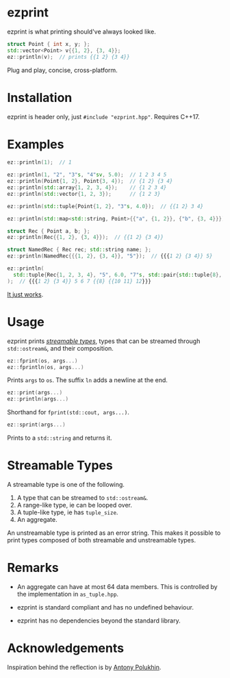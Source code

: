 # ezprint

ezprint is what printing should've always looked like.

````c++
struct Point { int x, y; };
std::vector<Point> v{{1, 2}, {3, 4}};
ez::println(v);  // prints {{1 2} {3 4}}
````

Plug and play, concise, cross-platform.

# Installation
ezprint is header only, just `#include "ezprint.hpp"`. Requires C++17.

# Examples

````c++
ez::println(1);  // 1

ez::println(1, "2", "3"s, "4"sv, 5.0);  // 1 2 3 4 5
ez::println(Point{1, 2}, Point{3, 4});  // {1 2} {3 4}
ez::println(std::array{1, 2, 3, 4});    // {1 2 3 4}
ez::println(std::vector{1, 2, 3});      // {1 2 3}

ez::println(std::tuple{Point{1, 2}, "3"s, 4.0});  // {{1 2} 3 4}

ez::println(std::map<std::string, Point>{{"a", {1, 2}}, {"b", {3, 4}}});  // {a: {1 2}  b: {4 5}}

struct Rec { Point a, b; };
ez::println(Rec{{1, 2}, {3, 4}});  // {{1 2} {3 4}}

struct NamedRec { Rec rec; std::string name; };
ez::println(NamedRec{{{1, 2}, {3, 4}}, "5"});  // {{{1 2} {3 4}} 5}

ez::println(
  std::tuple{Rec{1, 2, 3, 4}, "5", 6.0, "7"s, std::pair{std::tuple{8}, std::tuple{Point{10, 11}, "12"sv}}}
);  // {{{1 2} {3 4}} 5 6 7 {{8} {{10 11} 12}}}
````

[It just works](https://wandbox.org/permlink/LRwmlDBGCRlPsWWm).

# Usage

ezprint prints [_streamable types_](#Streamable-Types), types that can be streamed through `std::ostream&`, and their composition.

````c++
ez::fprint(os, args...)
ez::fprintln(os, args...)
````

Prints `args` to `os`. The suffix `ln` adds a newline at the end.

````c++
ez::print(args...)
ez::println(args...)
````

Shorthand for `fprint(std::cout, args...)`.

````c++
ez::sprint(args...)
````

Prints to a `std::string` and returns it.

# Streamable Types

A streamable type is one of the following.

1. A type that can be streamed to `std::ostream&`.
2. A range-like type, ie can be looped over.
3. A tuple-like type, ie has `tuple_size`.
4. An aggregate.

An unstreamable type is printed as an error string. This makes it possible to print types composed of both streamable and unstreamable types.

# Remarks

* An aggregate can have at most 64 data members. This is controlled by the implementation in `as_tuple.hpp`.

* ezprint is standard compliant and has no undefined behaviour.

* ezprint has no dependencies beyond the standard library.

# Acknowledgements
Inspiration behind the reflection is by [Antony Polukhin](https://www.youtube.com/watch?v=abdeAew3gmQ).
